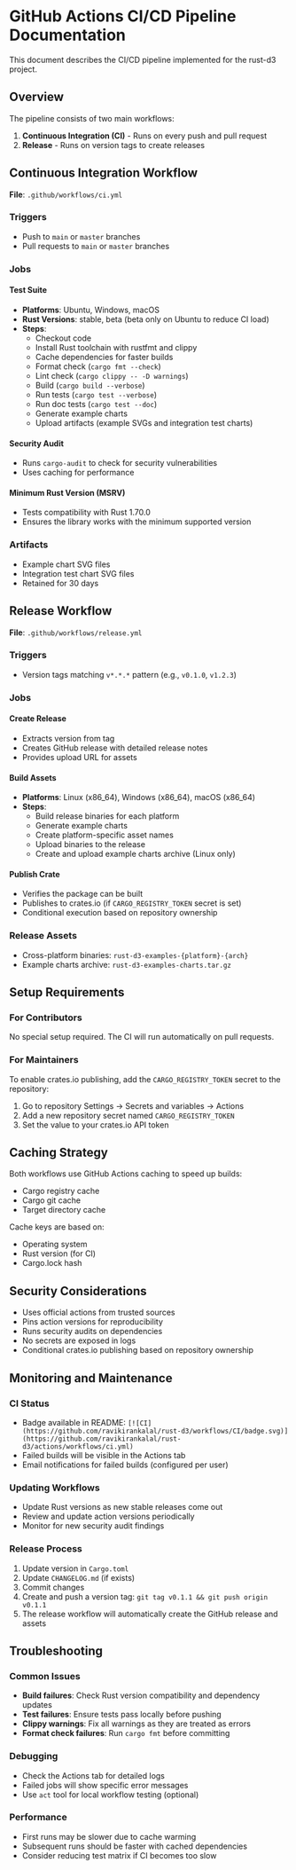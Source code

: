 # GitHub Actions CI/CD Pipeline Documentation

This document describes the CI/CD pipeline implemented for the rust-d3 project.

## Overview

The pipeline consists of two main workflows:

1. **Continuous Integration (CI)** - Runs on every push and pull request
2. **Release** - Runs on version tags to create releases

## Continuous Integration Workflow

**File**: `.github/workflows/ci.yml`

### Triggers
- Push to `main` or `master` branches
- Pull requests to `main` or `master` branches

### Jobs

#### Test Suite
- **Platforms**: Ubuntu, Windows, macOS
- **Rust Versions**: stable, beta (beta only on Ubuntu to reduce CI load)
- **Steps**:
  - Checkout code
  - Install Rust toolchain with rustfmt and clippy
  - Cache dependencies for faster builds
  - Format check (`cargo fmt --check`)
  - Lint check (`cargo clippy -- -D warnings`)
  - Build (`cargo build --verbose`)
  - Run tests (`cargo test --verbose`)
  - Run doc tests (`cargo test --doc`)
  - Generate example charts
  - Upload artifacts (example SVGs and integration test charts)

#### Security Audit
- Runs `cargo-audit` to check for security vulnerabilities
- Uses caching for performance

#### Minimum Rust Version (MSRV)
- Tests compatibility with Rust 1.70.0
- Ensures the library works with the minimum supported version

### Artifacts
- Example chart SVG files
- Integration test chart SVG files
- Retained for 30 days

## Release Workflow

**File**: `.github/workflows/release.yml`

### Triggers
- Version tags matching `v*.*.*` pattern (e.g., `v0.1.0`, `v1.2.3`)

### Jobs

#### Create Release
- Extracts version from tag
- Creates GitHub release with detailed release notes
- Provides upload URL for assets

#### Build Assets
- **Platforms**: Linux (x86_64), Windows (x86_64), macOS (x86_64)
- **Steps**:
  - Build release binaries for each platform
  - Generate example charts
  - Create platform-specific asset names
  - Upload binaries to the release
  - Create and upload example charts archive (Linux only)

#### Publish Crate
- Verifies the package can be built
- Publishes to crates.io (if `CARGO_REGISTRY_TOKEN` secret is set)
- Conditional execution based on repository ownership

### Release Assets
- Cross-platform binaries: `rust-d3-examples-{platform}-{arch}`
- Example charts archive: `rust-d3-examples-charts.tar.gz`

## Setup Requirements

### For Contributors
No special setup required. The CI will run automatically on pull requests.

### For Maintainers
To enable crates.io publishing, add the `CARGO_REGISTRY_TOKEN` secret to the repository:

1. Go to repository Settings → Secrets and variables → Actions
2. Add a new repository secret named `CARGO_REGISTRY_TOKEN`
3. Set the value to your crates.io API token

## Caching Strategy

Both workflows use GitHub Actions caching to speed up builds:
- Cargo registry cache
- Cargo git cache
- Target directory cache

Cache keys are based on:
- Operating system
- Rust version (for CI)
- Cargo.lock hash

## Security Considerations

- Uses official actions from trusted sources
- Pins action versions for reproducibility
- Runs security audits on dependencies
- No secrets are exposed in logs
- Conditional crates.io publishing based on repository ownership

## Monitoring and Maintenance

### CI Status
- Badge available in README: `[![CI](https://github.com/ravikirankalal/rust-d3/workflows/CI/badge.svg)](https://github.com/ravikirankalal/rust-d3/actions/workflows/ci.yml)`
- Failed builds will be visible in the Actions tab
- Email notifications for failed builds (configured per user)

### Updating Workflows
- Update Rust versions as new stable releases come out
- Review and update action versions periodically
- Monitor for new security audit findings

### Release Process
1. Update version in `Cargo.toml`
2. Update `CHANGELOG.md` (if exists)
3. Commit changes
4. Create and push a version tag: `git tag v0.1.1 && git push origin v0.1.1`
5. The release workflow will automatically create the GitHub release and assets

## Troubleshooting

### Common Issues
- **Build failures**: Check Rust version compatibility and dependency updates
- **Test failures**: Ensure tests pass locally before pushing
- **Clippy warnings**: Fix all warnings as they are treated as errors
- **Format check failures**: Run `cargo fmt` before committing

### Debugging
- Check the Actions tab for detailed logs
- Failed jobs will show specific error messages
- Use `act` tool for local workflow testing (optional)

### Performance
- First runs may be slower due to cache warming
- Subsequent runs should be faster with cached dependencies
- Consider reducing test matrix if CI becomes too slow